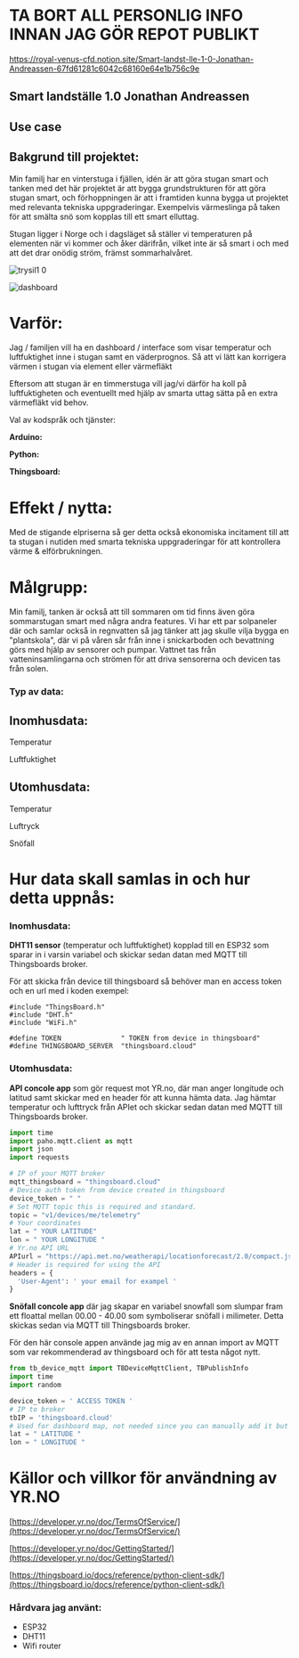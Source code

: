 # TA BORT ALL PERSONLIG INFO INNAN JAG GÖR REPOT PUBLIKT

https://royal-venus-cfd.notion.site/Smart-landst-lle-1-0-Jonathan-Andreassen-67fd61281c6042c68160e64e1b756c9e
## Smart landställe 1.0 Jonathan Andreassen

## Use case

## Bakgrund till projektet:

Min familj har en vinterstuga i fjällen, idén är att göra stugan smart och tanken med det här projektet är att bygga grundstrukturen för att göra stugan smart, och förhoppningen är att i framtiden kunna bygga ut projektet med relevanta tekniska uppgraderingar. Exempelvis värmeslinga på taken för att smälta snö som kopplas till ett smart elluttag. 

Stugan ligger i Norge och i dagsläget så ställer vi temperaturen på elementen när vi kommer och åker därifrån, vilket inte är så smart i och med att det drar onödig ström, främst sommarhalvåret.

![trysil1 0](https://user-images.githubusercontent.com/71496860/146207242-04b3fa62-d80d-4e95-80a4-76cee50e18ce.jpg)

![dashboard](https://user-images.githubusercontent.com/71496860/146207331-8a24a6df-fafc-4143-9fc1-5b99bfd3689f.JPG)

# Varför:
Jag / familjen vill ha en dashboard / interface som visar temperatur och luftfuktighet inne i stugan samt en väderprognos. Så att vi lätt kan korrigera värmen i stugan via element eller värmefläkt 

Eftersom att stugan är en timmerstuga vill jag/vi därför ha koll på luftfuktigheten och eventuellt med hjälp av smarta uttag sätta på en extra värmefläkt vid behov.

Val av kodspråk och tjänster:

**Arduino:**

**Python:**

**Thingsboard:**

# Effekt / nytta:
  Med de stigande elpriserna så ger detta också ekonomiska incitament till att ta stugan i nutiden med smarta tekniska uppgraderingar för att kontrollera värme & elförbrukningen.

# Målgrupp:
  Min familj, tanken är också att till sommaren om tid finns  även göra sommarstugan smart med några andra features. Vi har ett par solpaneler där och samlar också in regnvatten så jag tänker att jag skulle vilja bygga en "plantskola", där vi på våren sår från inne i snickarboden och bevattning görs med hjälp av sensorer och pumpar. Vattnet tas från vatteninsamlingarna och strömen för att driva sensorerna och devicen tas från solen.

### Typ av data:

  ## Inomhusdata:

  Temperatur

  Luftfuktighet 

  ## Utomhusdata:

  Temperatur

  Luftryck 

  Snöfall

# Hur data skall samlas in och hur detta uppnås:

### Inomhusdata:

**DHT11 sensor** (temperatur och luftfuktighet) kopplad till en ESP32 som sparar in i varsin variabel och skickar sedan datan med MQTT till Thingsboards broker.

För att skicka från device till thingsboard så behöver man en access token och en url med i koden exempel:

```arduino
#include "ThingsBoard.h"
#include "DHT.h"
#include "WiFi.h"

#define TOKEN               " TOKEN from device in thingsboard"
#define THINGSBOARD_SERVER  "thingsboard.cloud"
```

### Utomhusdata:

**API concole app** som gör request mot YR.no, där man anger longitude och latitud samt skickar med en header för att kunna hämta data. Jag hämtar temperatur och lufttryck från APIet och skickar sedan datan med MQTT till Thingsboards broker.

```python
import time
import paho.mqtt.client as mqtt
import json
import requests

# IP of your MQTT broker
mqtt_thingsboard = "thingsboard.cloud"
# Device auth token from device created in thingsboard
device_token = " "
# Set MQTT topic this is required and standard.
topic = "v1/devices/me/telemetry"
# Your coordinates
lat = " YOUR LATITUDE"
lon = " YOUR LONGITUDE "
# Yr.no API URL
APIurl = "https://api.met.no/weatherapi/locationforecast/2.0/compact.json?lat={}&lon={}".format(lat, lon)
# Header is required for using the API
headers = {
  'User-Agent': ' your email for exampel '
}
```

**Snöfall concole app** där jag skapar en variabel snowfall som slumpar fram ett floattal mellan 00.00 - 40.00 som symboliserar snöfall i milimeter. Detta skickas sedan via MQTT till Thingsboards broker.

För den här console appen använde jag mig av en annan import av MQTT som var rekommenderad av thingsboard och för att testa något nytt.

```python
from tb_device_mqtt import TBDeviceMqttClient, TBPublishInfo
import time
import random

device_token = ' ACCESS TOKEN '
# IP to broker
tbIP = 'thingsboard.cloud'
# Used for dashboard map, not needed since you can manually add it but I wanted to send it just for practice reasons
lat = " LATITUDE "
lon = " LONGITUDE "
```

# Källor och villkor för användning av YR.NO

[https://developer.yr.no/doc/TermsOfService/](https://developer.yr.no/doc/TermsOfService/)

[https://developer.yr.no/doc/GettingStarted/](https://developer.yr.no/doc/GettingStarted/)

[https://thingsboard.io/docs/reference/python-client-sdk/](https://thingsboard.io/docs/reference/python-client-sdk/)

### Hårdvara jag använt:

- ESP32
- DHT11
- Wifi router
